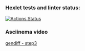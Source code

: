 ### Hexlet tests and linter status:
[![Actions Status](https://github.com/Gorodecki/python-project-lvl2/workflows/hexlet-check/badge.svg)](https://github.com/Gorodecki/python-project-lvl2/actions)

### Asciinema video
[gendiff - step3](https://asciinema.org/a/fURIDr4WIMmRmI8Nr0aOQhapB "asciinema video")
